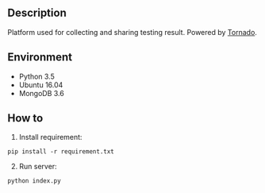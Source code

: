## Description

Platform used for collecting and sharing testing result. Powered by [Tornado](http://www.tornadoweb.org/en/stable/index.html).

## Environment

- Python 3.5
- Ubuntu 16.04
- MongoDB 3.6

## How to

1. Install requirement:
```
pip install -r requirement.txt
```

2. Run server:
```
python index.py
```
